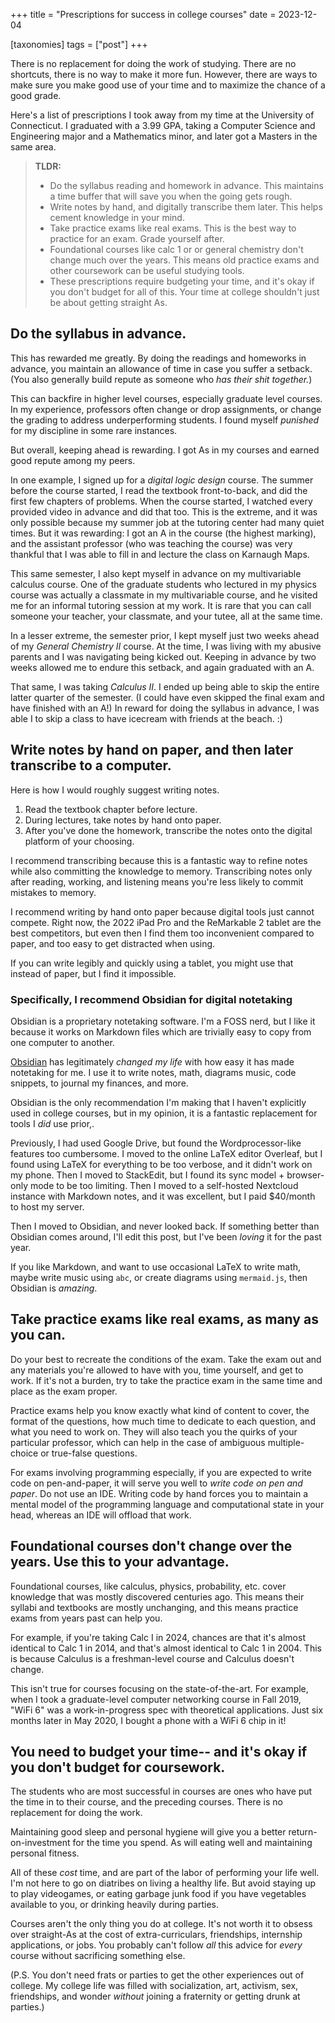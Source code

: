 +++
title = "Prescriptions for success in college courses"
date = 2023-12-04

[taxonomies]
tags = ["post"]
+++

There is no replacement for doing the work of studying. There are no shortcuts, there is no way to make it more fun. However, there are ways to make sure you make good use of your time and to maximize the chance of a good grade.

Here's a list of prescriptions I took away from my time at the University of Connecticut. I graduated with a 3.99 GPA, taking a Computer Science and Engineering major and a Mathematics minor, and later got a Masters in the same area.

> **TLDR:**
> - Do the syllabus reading and homework in advance. This maintains a time buffer that will save you when the going gets rough.
> - Write notes by hand, and digitally transcribe them later. This helps cement knowledge in your mind.
> - Take practice exams like real exams. This is the best way to practice for an exam. Grade yourself after.
> - Foundational courses like calc 1 or or general chemistry don't change much over the years. This means old practice exams and other coursework can be useful studying tools.
> - These prescriptions require budgeting your time, and it's okay if you don't budget for all of this. Your time at college shouldn't just be about getting straight As.

<!-- more -->


## Do the syllabus in advance.

This has rewarded me greatly. By doing the readings and homeworks in advance, you maintain an allowance of time in case you suffer a setback. (You also generally build repute as someone who *has their shit together.*)

This can backfire in higher level courses, especially graduate level courses. In my experience, professors often change or drop assignments, or change the grading to address underperforming students. I found myself *punished* for my discipline in some rare instances.

But overall, keeping ahead is rewarding. I got As in my courses and earned good repute among my peers.

In one example, I signed up for a *digital logic design* course. The summer before the course started, I read the textbook front-to-back, and did the first few chapters of problems. When the course started, I watched every provided video in advance and did that too. This is the extreme, and it was only possible because my summer job at the tutoring center had many quiet times. But it was rewarding: I got an A in the course (the highest marking), and the assistant professor (who was teaching the course) was very thankful that I was able to fill in and lecture the class on Karnaugh Maps.

This same semester, I also kept myself in advance on my multivariable calculus course. One of the graduate students who lectured in my physics course was actually a classmate in my multivariable course, and he visited me for an informal tutoring session at my work. It is rare that you can call someone your teacher, your classmate, and your tutee, all at the same time.

In a lesser extreme, the semester prior, I kept myself just two weeks ahead of my *General Chemistry II* course. At the time, I was living with my abusive parents and I was navigating being kicked out. Keeping in advance by two weeks allowed me to endure this setback, and again graduated with an A.

That same, I was taking *Calculus II*. I ended up being able to skip the entire latter quarter of the semester. (I could have even skipped the final exam and have finished with an A!) In reward for doing the syllabus in advance, I was able I to skip a class to have icecream with friends at the beach. :)



## Write notes by hand on paper, and then later transcribe to a computer.

Here is how I would roughly suggest writing notes.

1. Read the textbook chapter before lecture.
2. During lectures, take notes by hand onto paper.
3. After you've done the homework, transcribe the notes onto the digital platform of your choosing.

I recommend transcribing because this is a fantastic way to refine notes while also committing the knowledge to memory. Transcribing notes only after reading, working, and listening means you're less likely to commit mistakes to memory.

I recommend writing by hand onto paper because digital tools just cannot compete. Right now, the 2022 iPad Pro and the ReMarkable 2 tablet are the best competitors, but even then I find them too inconvenient compared to paper, and too easy to get distracted when using.

If you can write legibly and quickly using a tablet, you might use that instead of paper, but I find it impossible.

### Specifically, I recommend Obsidian for digital notetaking

Obsidian is a proprietary notetaking software. I'm a FOSS nerd, but I like it because it works on Markdown files which are trivially easy to copy from one computer to another.

[Obsidian](https://obsidian.md/) has legitimately *changed my life* with how easy it has made notetaking for me. I use it to write notes, math, diagrams music, code snippets, to journal my finances, and more.

Obsidian is the only recommendation I'm making that I haven't explicitly used in college courses, but in my opinion, it is a fantastic replacement for tools I *did* use prior,.

Previously, I had used Google Drive, but found the Wordprocessor-like features too cumbersome. I moved to the online LaTeX editor Overleaf, but I found using LaTeX for everything to be too verbose, and it didn't work on my phone. Then I moved to StackEdit, but I found its sync model + browser-only mode to be too limiting. Then I moved to a self-hosted Nextcloud instance with Markdown notes, and it was excellent, but I paid $40/month to host my server.

Then I moved to Obsidian, and never looked back. If something better than Obsidian comes around, I'll edit this post, but I've been *loving* it for the past year.

If you like Markdown, and want to use occasional LaTeX to write math, maybe write music using `abc`, or create diagrams using `mermaid.js`, then Obsidian is *amazing*.


## Take practice exams like real exams, as many as you can.

Do your best to recreate the conditions of the exam. Take the exam out and any materials you're allowed to have with you, time yourself, and get to work. If it's not a burden, try to take the practice exam in the same time and place as the exam proper.

Practice exams help you know exactly what kind of content to cover, the format of the questions, how much time to dedicate to each question, and what you need to work on. They will also teach you the quirks of your particular professor, which can help in the case of ambiguous multiple-choice or true-false questions.

For exams involving programming especially, if you are expected to write code on pen-and-paper, it will serve you well to *write code on pen and paper*. Do not use an IDE. Writing code by hand forces you to maintain a mental model of the programming language and computational state in your head, whereas an IDE will offload that work.


## Foundational courses don't change over the years. Use this to your advantage. 

Foundational courses, like calculus, physics, probability, etc. cover knowledge that was mostly discovered centuries ago. This means their syllabi and textbooks are mostly unchanging, and this means practice exams from years past can help you.

For example, if you're taking Calc I in 2024, chances are that it's almost identical to Calc 1 in 2014, and that's almost identical to Calc 1 in 2004. This is because Calculus is a freshman-level course and Calculus doesn't change.

This isn't true for courses focusing on the state-of-the-art. For example, when I took a graduate-level computer networking course in Fall 2019, "WiFi 6" was a work-in-progress spec with theoretical applications. Just six months later in May 2020, I bought a phone with a WiFi 6 chip in it! 

## You need to budget your time-- and it's okay if you don't budget for coursework.

The students who are most successful in courses are ones who have put the time in to their course, and the preceding courses. There is no replacement for doing the work.

Maintaining good sleep and personal hygiene will give you a better return-on-investment for the time you spend. As will eating well and maintaining personal fitness.

All of these *cost* time, and are part of the labor of performing your life well. I'm not here to go on diatribes on living a healthy life. But avoid staying up to play videogames, or eating garbage junk food if you have vegetables available to you, or drinking heavily during parties.

Courses aren't the only thing you do at college. It's not worth it to obsess over straight-As at the cost of extra-curriculars, friendships, internship applications, or jobs. You probably can't follow *all* this advice for *every* course without sacrificing something else.

(P.S. You don't need frats or parties to get the other experiences out of college. My college life was filled with socialization, art, activism, sex, friendships, and wonder *without* joining a fraternity or getting drunk at parties.)